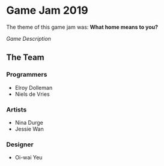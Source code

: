 # Game Jam 2019

The theme of this game jam was: **What home means to you?**

*Game Description*

## The Team
### Programmers
- Elroy Dolleman
- Niels de Vries

### Artists
- Nina Durge
- Jessie Wan

### Designer
- Oi-wai Yeu
